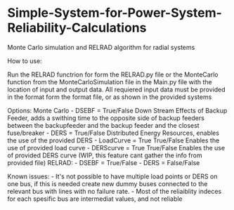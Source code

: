 # Simple-System-for-Power-System-Reliability-Calculations
Monte Carlo simulation and RELRAD algorithm for radial systems



How to use:

Run the RELRAD functrion for form the RELRAD.py file or the MonteCarlo function from the MonteCarloSimulation file in the Main.py file with the location of input and output data.
All requiered input data must be provided in the format form the format file, or as shown in the provided systems


Options:
    Monte Carlo
        - DSEBF = True/False            Down Stream Effects of Backup Feeder, adds a swithing time to the opposite side of backup feeders between the backupfeeder and the backup feeder and the closest fuse/breaker
        - DERS = True/False             Distributed Energy Resources, enables the use of the provided DERS
        - LoadCurve = True True/False   Enables the use of provided load curve
        - DERScurve = True True/False   Enables the use of provided DERS curve (WIP, this feature cant gather the info from provided file)
    RELRAD:
        - DSEBF = True/False 
        - DERS = False/False


Known issues:
    - It's not possible to have multiple load points or DERS on one bus, if this is needed create new dummy buses connected to the relevant bus with lines with no failure rate.
    - Most of the reliaiblity indeces for each spesific bus are intermediat values, and not reliable